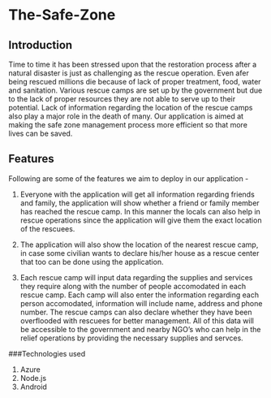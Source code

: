 # The-Safe-Zone
## Introduction 
Time to time it has been stressed upon that the restoration process after a natural disaster is just as challenging as the rescue operation. Even afer being rescued millions die because of lack of proper treatment, food, water and sanitation. Various rescue camps are set up by the government but due to the lack of proper resources they are not able to serve up to their potential. Lack of information regarding the location of the rescue camps also play a major role in the death of many.  Our application is aimed at making the safe zone management process more efficient so that more lives can be saved. 

## Features

Following are some of the features we aim to deploy in our application -

1) Everyone with the application will get all information regarding friends and family, the application will show whether a friend or family member has reached the rescue camp. In this manner the locals can also help in rescue operations since the application will give them the exact location of the rescuees.

2) The application will also show the location of the nearest rescue camp, in case some civilian wants to declare his/her house as a rescue center that too can be done using the application.

3) Each rescue camp will input data regarding the supplies and services they require along with the number of people accomodated in each rescue camp. Each camp will also enter the information regarding each person accomodated, information will include name, address and phone number.
The rescue camps can also declare whether they have been overflooded with rescuees for better management. All of this data will be accessible to the government and nearby NGO’s who can help in the relief operations by providing the necessary supplies and servces. 

###Technologies used
1) Azure
2) Node.js
3) Android

